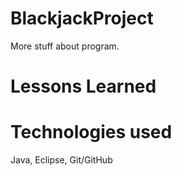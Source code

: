 # BlackjackProject

More stuff about program.

# Lessons Learned

# Technologies used
Java, Eclipse, Git/GitHub